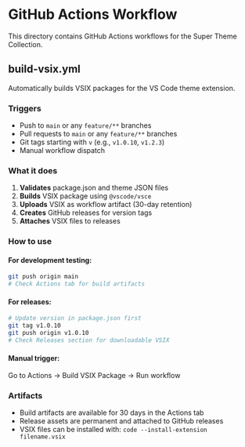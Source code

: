 # GitHub Actions Workflow

This directory contains GitHub Actions workflows for the Super Theme Collection.

## build-vsix.yml

Automatically builds VSIX packages for the VS Code theme extension.

### Triggers

- Push to `main` or any `feature/**` branches
- Pull requests to `main` or any `feature/**` branches
- Git tags starting with `v` (e.g., `v1.0.10`, `v1.2.3`)
- Manual workflow dispatch

### What it does
1. **Validates** package.json and theme JSON files
2. **Builds** VSIX package using `@vscode/vsce`
3. **Uploads** VSIX as workflow artifact (30-day retention)
4. **Creates** GitHub releases for version tags
5. **Attaches** VSIX files to releases

### How to use

#### For development testing:
```bash
git push origin main
# Check Actions tab for build artifacts
```

#### For releases:
```bash
# Update version in package.json first
git tag v1.0.10
git push origin v1.0.10
# Check Releases section for downloadable VSIX
```

#### Manual trigger:
Go to Actions → Build VSIX Package → Run workflow

### Artifacts
- Build artifacts are available for 30 days in the Actions tab
- Release assets are permanent and attached to GitHub releases
- VSIX files can be installed with: `code --install-extension filename.vsix`

